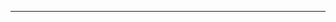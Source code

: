 <!--
CO_OP_TRANSLATOR_METADATA:
{
  "original_hash": "661bbc8e2592ebbb96aa84b1462f5755",
  "translation_date": "2025-08-28T19:57:01+00:00",
  "source_file": "03-CoreGenerativeAITechniques/README.md",
  "language_code": "sw"
}
-->


---

